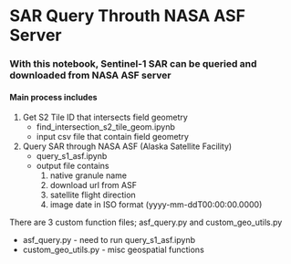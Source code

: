 # SAR Query Throuth NASA ASF Server

### With this notebook, Sentinel-1 SAR can be queried and downloaded from NASA ASF server

#### Main process includes 

1. Get S2 Tile ID that intersects field geometry
    * find_intersection_s2_tile_geom.ipynb
    * input csv file that contain field geometry
2. Query SAR through NASA ASF (Alaska Satellite Facility) 
    * query_s1_asf.ipynb
    * output file contains
        1. native granule name
        2. download url from ASF
        3. satellite flight direction
        4. image date in ISO format (yyyy-mm-ddT00:00:00.0000)

There are 3 custom function files; asf_query.py and custom_geo_utils.py
* asf_query.py - need to run query_s1_asf.ipynb
* custom_geo_utils.py - misc geospatial functions

